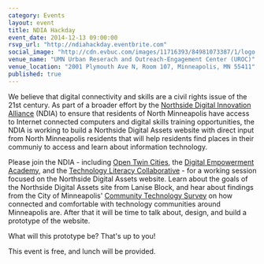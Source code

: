 ```yaml
---
category: Events
layout: event
title: NDIA Hackday
event_date: 2014-12-13 09:00:00
rsvp_url: "http://ndiahackday.eventbrite.com"
social_image: "http://cdn.evbuc.com/images/11716393/84981073387/1/logo.jpg"
venue_name: "UMN Urban Reserach and Outreach-Engagement Center (UROC)"
venue_location: "2001 Plymouth Ave N, Room 107, Minneapolis, MN 55411"
published: true 
---
```



We believe that digital connectivity and skills are a civil rights issue of the 
21st century. As part of a broader effort by the 
[Northside Digital Innovation Alliance](http://www.digitalempowermentacademy.org/#!ndia)
(NDIA) to ensure that residents of North Minneapolis have access to Internet 
connected computers and digital skills training opportunities, the NDIA is 
working to build a Northside Digital Assets website with direct input from North Minneapolis residents that will help residents find places in their communiy to access and learn about information technology.

Please join the NDIA - including [Open Twin Cities](/), the 
[Digital Empowerment Academy](http://www.digitalempowermentacademy.org/), and 
the [Technology Literacy Collaborative](http://tlc-mn.org/) - for a working 
session focused on the Northside Digital Assets website. Learn about the goals 
of the Northside Digital Assets site from Lanise Block, and hear about findings 
from the City of Minneapolis' 
[Community Technology Survey](http://www.ci.minneapolis.mn.us/it/inclusion/WCMS1P-107901) 
on how connected and comfortable with technology communities around Minneapolis 
are. After that it will be time to talk about, design, and build a prototype of 
the website.

What will this prototype be? That's up to you!

This event is free, and lunch will be provided.
